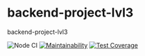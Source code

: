 # backend-project-lvl3
backend-project-lvl3

![Node CI](https://github.com/mom4uk/backend-project-lvl3/workflows/Node%20CI/badge.svg)
[![Maintainability]()](https://codeclimate.com/github/mom4uk/backend-project-3/maintainability)
[![Test Coverage]()](https://codeclimate.com/github/mom4uk/backend-project-3/test_coverage)